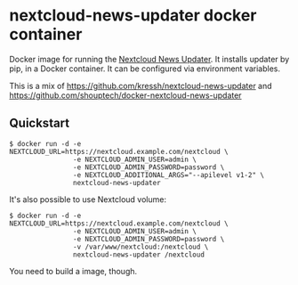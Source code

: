 # nextcloud-news-updater docker container

Docker image for running the [Nextcloud News Updater](https://github.com/nextcloud/news-updater). It installs updater by pip, in a Docker container. It can be configured via environment variables.

This is a mix of https://github.com/kressh/nextcloud-news-updater and https://github.com/shouptech/docker-nextcloud-news-updater

## Quickstart

```
$ docker run -d -e NEXTCLOUD_URL=https://nextcloud.example.com/nextcloud \
                -e NEXTCLOUD_ADMIN_USER=admin \
                -e NEXTCLOUD_ADMIN_PASSWORD=password \
                -e NEXTCLOUD_ADDITIONAL_ARGS="--apilevel v1-2" \
                nextcloud-news-updater
```

It's also possible to use Nextcloud volume:
```
$ docker run -d -e NEXTCLOUD_URL=https://nextcloud.example.com/nextcloud \
                -e NEXTCLOUD_ADMIN_USER=admin \
                -e NEXTCLOUD_ADMIN_PASSWORD=password \
                -v /var/www/nextcloud:/nextcloud \
                nextcloud-news-updater /nextcloud
```

You need to build a image, though.

